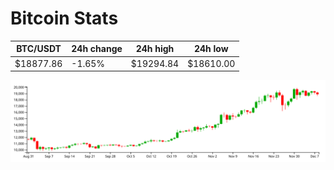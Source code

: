 # Bitcoin Stats

BTC/USDT|24h change|24h high|24h low|
|---|---|---|---|
|$18877.86|-1.65%|$19294.84|$18610.00|

<img src="./chart.svg">
